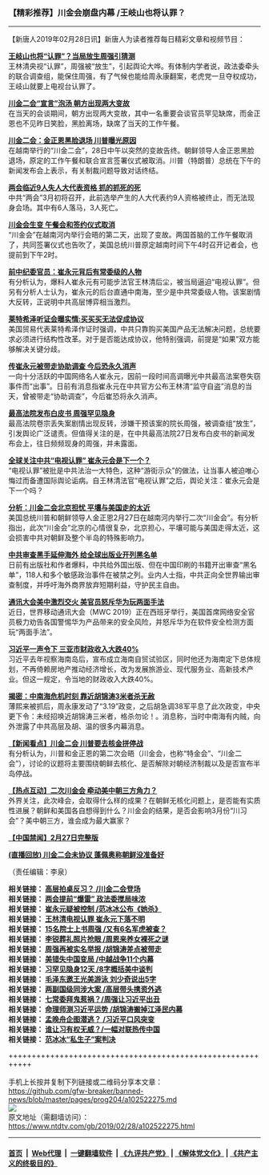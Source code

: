 ### 【精彩推荐】川金会崩盘内幕 /王岐山也将认罪？
------------------------

<div class="post_content">
 <p>
  【新唐人2019年02月28日讯】新唐人为读者推荐每日精彩文章和视频节目：
 </p>
 <p>
  <strong>
   <a href="https://cn.ntdtv.com/b5/2019/02/28/a102521824.html" rel="noopener" target="_blank">
    王岐山也将“认罪”？当局放生周强引猜测
   </a>
  </strong>
  <br>
   王林清央视“认罪”，周强被“放生”，引起舆论大哗。有体制内学者说，政法委牵头的联合调查组，能保住周强，有了气候也能给周永康翻案，老虎党一旦夺权成功，王岐山就要上电视台认罪了。
  </br>
 </p>
 <p>
  <strong>
   <a href="https://cn.ntdtv.com/b5/2019/02/28/a102522162.html" rel="noopener" target="_blank">
    川金二会“宣言”泡汤 朝方出现两大变故
   </a>
  </strong>
  <br/>
  在当天的会谈期间，朝方出现两大变故，其中一名重要会谈官员罕见缺席，而金正恩也不见昨日笑脸，黑脸离场，缺席了当天的工作午餐。
 </p>
 <p>
  <strong>
   <a href="https://cn.ntdtv.com/b5/2019/02/28/a102522256.html" rel="noopener" target="_blank">
    川金二会：金正恩黑脸退场 川普曝光原因
   </a>
  </strong>
  <br/>
  在越南举行的“川金二会”，28日中午以突然的变故告终。朝鲜领导人金正恩黑脸退场，原定的工作午餐和联合宣言签署仪式被取消。川普（特朗普）总统在下午的新闻发布会上表示，有关制裁问题导致对话终结。
 </p>
 <p>
  <strong>
   <a href="https://cn.ntdtv.com/b5/2019/02/28/a102522236.html" rel="noopener" target="_blank">
    两会临近9人失人大代表资格 抓的抓死的死
   </a>
  </strong>
  <br/>
  中共“两会”3月初将召开，此前选举产生的人大代表约9人资格被终止，而无法现身会场。其中有6人落马，3人死亡。
 </p>
 <p>
  <strong>
   <a href="https://cn.ntdtv.com/b5/2019/02/28/a102522122.html" rel="noopener" target="_blank">
    川金会生变 午餐会和签约仪式取消
   </a>
  </strong>
  <br/>
  “川金会”在越南河内举行会晤的第二天，出现了变故。两国首脑的工作午餐取消了，共同签署仪式也告吹了，美国总统川普原定越南时间下午4时召开记者会，也提前到下午2时。
 </p>
 <p>
  <strong>
   <a href="https://cn.ntdtv.com/b5/2019/02/28/a102522011.html" rel="noopener" target="_blank">
    前中纪委官员：崔永元背后有常委级的人物
   </a>
  </strong>
  <br/>
  有分析认为，爆料人崔永元有可能步法官王林清后尘，被当局逼迫“电视认罪”。但另有分析人士认为，崔永元的后台直通中南海，至少是中共常委级人物。该案剧情大反转，正说明中共高层博弈相当激烈。
 </p>
 <p>
  <strong>
   <a href="https://cn.ntdtv.com/b5/2019/02/27/a102521736.html" rel="noopener" target="_blank">
    莱特希泽听证会曝实情:买买买无法促成协议
   </a>
  </strong>
  <br/>
  美国贸易代表莱特希泽作证时强调，中共只靠购买美国产品无法解决问题，总统要求必须进行结构性改革。对于是否能达成协议，他特别强调，前提是“如果”双方能够解决关键分歧。
 </p>
 <p>
  <strong>
   <a href="https://cn.ntdtv.com/b5/2019/02/27/a102521508.html" rel="noopener" target="_blank">
    传崔永元被带走协助调查 今后恐永久消声
   </a>
  </strong>
  <br/>
  一向十分活跃的中国网络名人崔永元，因前一段时间高调曝光中共最高法案卷失窃事件而“出事”。日前有消息指崔永元在中共官方公布王林清“监守自盗”消息的当天，曾被带走“协助调查”，今后崔恐将永久消声。
 </p>
 <p>
  <strong>
   <a href="https://cn.ntdtv.com/b5/2019/02/28/a102522014.html" rel="noopener" target="_blank">
    最高法院发布白皮书 周强罕见隐身
   </a>
  </strong>
  <br/>
  最高法院卷宗丢失案剧情出现反转，涉嫌干预该案的院长周强，被调查组“放生”，引发舆论广泛谴责。但值得关注的是，在中共最高法院27日发布白皮书的新闻发布会上，往日频频现身的周强，并未露面。
 </p>
 <p>
  <strong>
   <a href="https://cn.ntdtv.com/b5/2019/02/28/a102521976.html" rel="noopener" target="_blank">
    全球关注中共“电视认罪” 崔永元会是下一个？
   </a>
  </strong>
  <br/>
  “电视认罪”被批是中共法治一大特色，这种“游街示众”的做法，让当事人被迫唯心悔过而备遭国际舆论诟病。自王林清法官“电视认罪”之后，舆论关注：崔永元会是下一个吗？
 </p>
 <p>
  <strong>
   <a href="https://cn.ntdtv.com/gb/2019/02/28/a102521998.html" rel="noopener" target="_blank">
    分析：川金二会北京担忧 平壤与美国走的太近
   </a>
  </strong>
  <br/>
  美国总统川普和朝鲜领导人金正恩2月27日在越南河内举行二次“川金会”。有分析指出，此次“川金会”北京的心情很复杂，北京担心，平壤可能与美国走得太近，这会损害中共对朝鲜及整个半岛的特殊影响力。
 </p>
 <p>
  <strong>
   <a href="https://cn.ntdtv.com/b5/2019/02/27/a102521544.html" rel="noopener" target="_blank">
    中共审查黑手延伸海外 给全球出版业开列黑名单
   </a>
  </strong>
  <br/>
  日前有出版社和作者爆料，中共给外国出版、但在中国印刷的书籍开出审查“黑名单”，118人和多个敏感政治事件在被禁之列。业内人士指，中共正向全世界输出审查制度，并呼吁海外商界放弃短期利益，守护民主自由。
 </p>
 <p>
  <strong>
   <a href="https://cn.ntdtv.com/b5/2019/02/27/a102521642.html" rel="noopener" target="_blank">
    通讯大会美中激烈交火 美官员怒斥华为玩两面手法
   </a>
  </strong>
  <br/>
  近日，世界移动通讯大会（MWC 2019）正在西班牙举行，美国首席网络安全官员极力劝告各国警惕华为产品带来的安全风险，并怒斥华为在软件安全检测方面玩“两面手法”。
 </p>
 <p>
  <strong>
   <a href="https://cn.ntdtv.com/b5/2019/02/28/a102522160.html" rel="noopener" target="_blank">
    习近平一声令下 三亚市财政收入大跌40%
   </a>
  </strong>
  <br/>
  习近平去年视察海南岛后，宣布成立海南自贸试验区，同时他还为海南定下总体规划，不再倚赖房地产推动经济增长，改为发展旅游业、现代服务业、高新技术产业。但这一规定，令当地的财政收入大跌40%。
 </p>
 <p>
  <strong>
   <a href="https://cn.ntdtv.com/b5/2019/02/28/a102521940.html" rel="noopener" target="_blank">
    揭密：中南海危机时刻 靠近胡锦涛3米者杀无赦
   </a>
  </strong>
  <br/>
  薄熙来被抓后，周永康发动了“3.19”政变，之后胡急调38军平息了此次政变，中央更下令：未经招唤近胡锦涛三米者，格杀勿论！。消息称，当时中南海有内贼，向外泄露了中共高层及胡、温的很多内幕消息。
 </p>
 <p>
  <strong>
   <a href="https://cn.ntdtv.com/b5/2019/02/27/a102521704.html" rel="noopener" target="_blank">
    【新闻看点】川金二会 川普要去核金拼停战
   </a>
  </strong>
  <br/>
  有分析认为，川普和金正恩的第二次会晤（川金会，也称“特金会”、“川金二会”），讨论的议题将主要围绕朝鲜去核化、是否解除对朝经济制裁以及是否宣布半岛停战。
 </p>
 <p>
  <strong>
   <a href="https://www.ntdtv.com/b5/2019/02/28/a102522069.html" rel="noopener" target="_blank">
    【热点互动】二次川金会 牵动美中朝三方角力？
   </a>
  </strong>
  <br/>
  外界关注，此次峰会，会取得什么样的成果？在朝鲜无核化问题上，是否能有实质性进展？朝鲜和美国各自想得到什么？川金会的结果，是否会影响3月份“川习会”？美中朝三方，谁会成为最大赢家？
 </p>
 <p>
  <strong>
   <a href="https://www.ntdtv.com/b5/2019/02/28/a102521820.html" rel="noopener" target="_blank">
    【中国禁闻】2月27日完整版
   </a>
  </strong>
 </p>
 <p>
  <strong>
   <a href="https://cn.ntdtv.com/b5/2019/02/28/a102521961.html" rel="noopener" target="_blank">
    (直播回放) 川金二会未协议 蓬佩奥称朝鲜没准备好
   </a>
  </strong>
 </p>
 <p>
  （责任编辑：李泉）
 </p>
 <p>
  <strong>
   相关链接：
   <a href="https://www.ntdtv.com/b5/2019/02/27/a102521337.html" rel="noopener" target="_blank">
    高层拍桌反习？ /川金二会登场
   </a>
  </strong>
  <br/>
  <strong>
   相关链接：
   <a href="https://www.ntdtv.com/b5/2019/02/26/a102520372.html" rel="noopener" target="_blank">
    两会提前“爆雷” 政法委搅局味浓
   </a>
  </strong>
  <br/>
  <strong>
   相关链接：
   <a href="https://www.ntdtv.com/b5/2019/02/25/a102519494.html" rel="noopener" target="_blank">
    崔永元疑被控制 /范冰冰公布《她杀》
   </a>
  </strong>
  <br/>
  <strong>
   相关链接：
   <a href="https://www.ntdtv.com/b5/2019/02/23/a102518356.html" rel="noopener" target="_blank">
    王林清电视认罪 崔永元下落不明
   </a>
  </strong>
  <br/>
  <strong>
   相关链接：
   <a href="https://www.ntdtv.com/b5/2019/02/22/a102517526.html" rel="noopener" target="_blank">
    15名院士上书周强 /又有6名军虎被查？
   </a>
  </strong>
  <br/>
  <strong>
   相关链接：
   <a href="https://www.ntdtv.com/b5/2019/02/21/a102516704.html" rel="noopener" target="_blank">
    李锐葬礼照片抢眼 /周恩来养女裸死之谜
   </a>
  </strong>
  <br/>
  <strong>
   相关链接：
   <a href="https://www.ntdtv.com/b5/2019/02/19/a102515199.html" rel="noopener" target="_blank">
    周强再被实名举报 /胡锦涛差点被带走
   </a>
  </strong>
  <br/>
  <strong>
   相关链接：
   <a href="https://www.ntdtv.com/b5/2019/02/18/a102514380.html" rel="noopener" target="_blank">
    美错失中国变局 /中越战争11个内幕
   </a>
  </strong>
  <br/>
  <strong>
   相关链接：
   <a href="https://www.ntdtv.com/b5/2019/02/16/a102513387.html" rel="noopener" target="_blank">
    习罕见隐身12天 /8字概括美中谈判
   </a>
  </strong>
  <br/>
  <strong>
   相关链接：
   <a href="https://www.ntdtv.com/b5/2019/02/15/a102512542.html" rel="noopener" target="_blank">
    毛泽东邀王光美游泳 刘少奇说出5字
   </a>
  </strong>
  <br/>
  <strong>
   相关链接：
   <a href="https://www.ntdtv.com/b5/2019/02/12/a102510173.html" rel="noopener" target="_blank">
    两副国级同涉大案 /高层带头携资外逃
   </a>
  </strong>
  <br/>
  <strong>
   相关链接：
   <a href="https://www.ntdtv.com/b5/2019/02/09/a102508248.html" rel="noopener" target="_blank">
    七常委拜鬼惹祸？/周强让习近平出丑
   </a>
  </strong>
  <br/>
  <strong>
   相关链接：
   <a href="https://www.ntdtv.com/b5/2019/02/05/a102505073.html" rel="noopener" target="_blank">
    命理师测习近平运势 /胡锦涛搬掉江泽民内幕
   </a>
  </strong>
  <br/>
  <strong>
   相关链接：
   <a href="https://www.ntdtv.com/b5/2019/01/23/a102495416.html" rel="noopener" target="_blank">
    孟晚舟企图潜逃？ /习近平口风突变
   </a>
  </strong>
  <br/>
  <strong>
   相关链接：
   <a href="https://www.ntdtv.com/b5/2019/01/19/a102492788.html" rel="noopener" target="_blank">
    谁让习有权无威？/一幅对联热传中国
   </a>
  </strong>
  <br/>
  <strong>
   相关链接：
   <a href="https://www.ntdtv.com/b5/2019/01/03/a102480344.html" rel="noopener" target="_blank">
    范冰冰“私生子”案判决
   </a>
  </strong>
 </p>
 <div class="single_ad">
 </div>
</div>

+++++++++++++++++++++++++++++++++++++++++++++++++++++++++++<br/><br/>
手机上长按并复制下列链接或二维码分享本文章：<br/>
https://github.com/gfw-breaker/banned-news/blob/master/pages/prog204/a102522275.md <br/>
<a href='https://github.com/gfw-breaker/banned-news/blob/master/pages/prog204/a102522275.md'><img src='https://github.com/gfw-breaker/banned-news/blob/master/pages/prog204/a102522275.md.png'/></a> <br/>
原文地址（需翻墙访问）：https://www.ntdtv.com/gb/2019/02/28/a102522275.html


------------------------
#### [首页](https://github.com/gfw-breaker/banned-news/blob/master/README.md) &nbsp;|&nbsp; [Web代理](https://github.com/labour-camp/helloworld) &nbsp;|&nbsp; [一键翻墙软件](https://github.com/gfw-breaker/nogfw/blob/master/README.md) &nbsp;| [《九评共产党》](https://github.com/gfw-breaker/9ping.md/blob/master/README.md#九评之一评共产党是什么) | [《解体党文化》](https://github.com/gfw-breaker/jtdwh.md/blob/master/README.md) | [《共产主义的终极目的》](https://github.com/gfw-breaker/gczydzjmd.md/blob/master/README.md)

